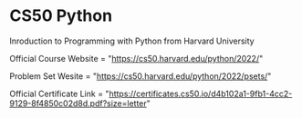# CS50 Python
Inroduction to Programming with Python from Harvard University  

Official Course Website = "https://cs50.harvard.edu/python/2022/"

Problem Set Wesite = "https://cs50.harvard.edu/python/2022/psets/"

Official Certificate Link = "https://certificates.cs50.io/d4b102a1-9fb1-4cc2-9129-8f4850c02d8d.pdf?size=letter"
